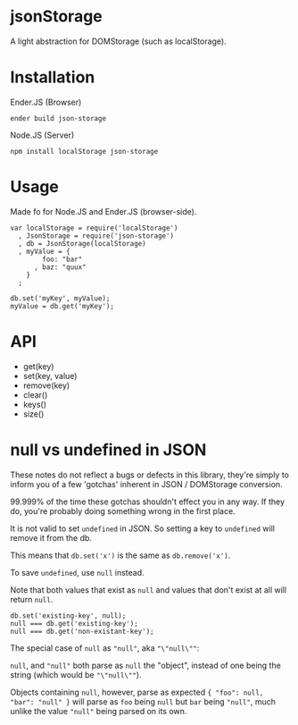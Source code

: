 jsonStorage
====

A light abstraction for DOMStorage (such as localStorage).

Installation
===

Ender.JS (Browser)

    ender build json-storage

Node.JS (Server)

    npm install localStorage json-storage

Usage
===

Made fo for Node.JS and Ender.JS (browser-side).

    var localStorage = require('localStorage')
      , JsonStorage = require('json-storage')
      , db = JsonStorage(localStorage)
      , myValue = {
            foo: "bar"
          , baz: "quux"
        }
      ;

    db.set('myKey', myValue); 
    myValue = db.get('myKey');

API
===

  * get(key)
  * set(key, value)
  * remove(key)
  * clear()
  * keys()
  * size()

null vs undefined in JSON
===

These notes do not reflect a bugs or defects in this library,
they're simply to inform you of a few 'gotchas' inherent in JSON / DOMStorage conversion.

99.999% of the time these gotchas shouldn't effect you in any way.
If they do, you're probably doing something wrong in the first place.


It is not valid to set `undefined` in JSON. So setting a key to `undefined` will remove it from the db.

This means that `db.set('x')` is the same as `db.remove('x')`.

To save `undefined`, use `null` instead.


Note that both values that exist as `null` and values that don't exist at all will return `null`.

    db.set('existing-key', null);
    null === db.get('existing-key');
    null === db.get('non-existant-key');


The special case of `null` as `"null"`, aka `"\"null\""`:

`null`, and `"null"` both parse as `null` the "object", instead of one being the string (which would be `"\"null\""`).

Objects containing `null`, however, parse as expected `{ "foo": null, "bar": "null" }` will parse as `foo` being `null` but `bar` being `"null"`, much unlike the value `"null"` being parsed on its own.